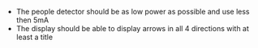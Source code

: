 * The people detector should be as low power as possible and use less then 5mA
* The display should be able to display arrows in all 4 directions with at least a title



